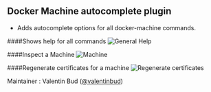 ## Docker Machine autocomplete plugin

- Adds autocomplete options for all docker-machine commands.

####Shows help for all commands
![General Help](http://i.imgur.com/5LUiMlv.png "Help for all commands")


####Inspect a Machine
![Machine](http://i.imgur.com/DTZiRDy.png "Machine")


####Regenerate certificates for a machine
![Regenerate certificates](http://i.imgur.com/ApHUXFb.png "Regenerate certificates")



Maintainer : Valentin Bud ([@valentinbud](https://twitter.com/valentinbud))

